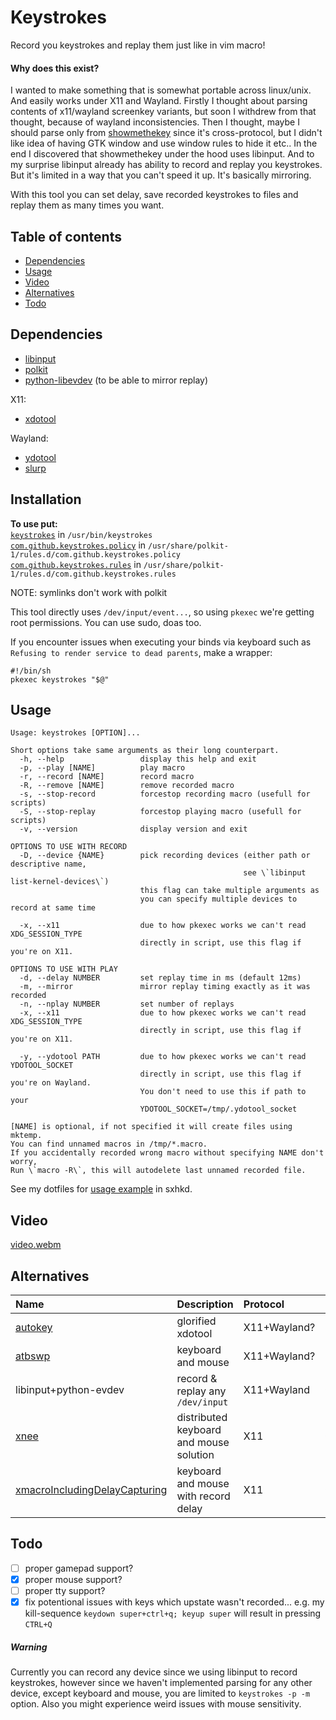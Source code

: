 # Keystrokes

Record you keystrokes and replay them just like in vim macro!

#### Why does this exist?

I wanted to make something that is somewhat portable across linux/unix. And easily
works under X11 and Wayland. Firstly I thought about parsing contents of x11/wayland
screenkey variants, but soon I withdrew from that thought, because of wayland inconsistencies.
Then I thought, maybe I should parse only from [showmethekey](https://github.com/AlynxZhou/showmethekey) since it's cross-protocol,
but I didn't like idea of having GTK window and use window rules to hide it etc..
In the end I discovered that showmethekey under the hood uses libinput.
And to my surprise libinput already has ability to record and replay you keystrokes.
But it's limited in a way that you can't speed it up. It's basically mirroring.

With this tool you can set delay, save recorded keystrokes to files and replay them
as many times you want.

## Table of contents

- [Dependencies](#dependencies)
- [Usage](#usage)
- [Video](#video)
- [Alternatives](#alternatives)
- [Todo](#todo)

## Dependencies

- [libinput](https://gitlab.freedesktop.org/libinput/libinput)
- [polkit](https://github.com/polkit-org/polkit)
- [python-libevdev](https://gitlab.freedesktop.org/libevdev/python-libevdev) (to be able to mirror replay)

X11:

- [xdotool](https://github.com/jordansissel/xdotool)

Wayland:

- [ydotool](https://github.com/ReimuNotMoe/ydotool)
- [slurp](https://github.com/emersion/slurp)

## Installation

**To use put:**\
[`keystrokes`](https://github.com/Darukutsu/keystrokes/blob/master/keystrokes) in `/usr/bin/keystrokes`\
[`com.github.keystrokes.policy`](https://github.com/Darukutsu/keystrokes/blob/master/com.github.keystrokes.policy) in `/usr/share/polkit-1/rules.d/com.github.keystrokes.policy`\
[`com.github.keystrokes.rules`](https://github.com/Darukutsu/keystrokes/blob/master/com.github.keystrokes.rules) in `/usr/share/polkit-1/rules.d/com.github.keystrokes.rules`

NOTE: symlinks don't work with polkit

This tool directly uses `/dev/input/event...`, so using `pkexec` we're getting root permissions.
You can use sudo, doas too.

If you encounter issues when executing your binds via keyboard such as `Refusing to render service to dead parents`, make a wrapper:

```
#!/bin/sh
pkexec keystrokes "$@"
```

## Usage

```
Usage: keystrokes [OPTION]...

Short options take same arguments as their long counterpart.
  -h, --help                 display this help and exit
  -p, --play [NAME]          play macro
  -r, --record [NAME]        record macro
  -R, --remove [NAME]        remove recorded macro
  -s, --stop-record          forcestop recording macro (usefull for scripts)
  -S, --stop-replay          forcestop playing macro (usefull for scripts)
  -v, --version              display version and exit

OPTIONS TO USE WITH RECORD
  -D, --device {NAME}        pick recording devices (either path or descriptive name,
                                                    see \`libinput list-kernel-devices\`)
                             this flag can take multiple arguments as
                             you can specify multiple devices to record at same time

  -x, --x11                  due to how pkexec works we can't read XDG_SESSION_TYPE
                             directly in script, use this flag if you're on X11.

OPTIONS TO USE WITH PLAY
  -d, --delay NUMBER         set replay time in ms (default 12ms)
  -m, --mirror               mirror replay timing exactly as it was recorded
  -n, --nplay NUMBER         set number of replays
  -x, --x11                  due to how pkexec works we can't read XDG_SESSION_TYPE
                             directly in script, use this flag if you're on X11.

  -y, --ydotool PATH         due to how pkexec works we can't read YDOTOOL_SOCKET
                             directly in script, use this flag if you're on Wayland.
                             You don't need to use this if path to your
                             YDOTOOL_SOCKET=/tmp/.ydotool_socket

[NAME] is optional, if not specified it will create files using mktemp.
You can find unnamed macros in /tmp/*.macro.
If you accidentally recorded wrong macro without specifying NAME don't worry,
Run \`macro -R\`, this will autodelete last unnamed recorded file.
```

See my dotfiles for [usage example](https://github.com/Darukutsu/dotfiles/blob/master/sxhkd/mode_macro) in sxhkd.

## Video

[video.webm](https://github.com/user-attachments/assets/f01b3884-f4c3-45fb-809d-88916d6736a6)

## Alternatives

| Name                                                                                         | Description                             | Protocol     | Language |
| :------------------------------------------------------------------------------------------- | :-------------------------------------- | :----------- | :------- |
| [autokey](https://github.com/autokey/autokey)                                                | glorified xdotool                       | X11+Wayland? | Python   |
| [atbswp](https://github.com/RMPR/atbswp)                                                     | keyboard and mouse                      | X11+Wayland? | Python   |
| libinput+python-evdev                                                                        | record & replay any `/dev/input`        | X11+Wayland  | C+Python |
| [xnee](https://xnee.wordpress.com/)                                                          | distributed keyboard and mouse solution | X11          | C        |
| [xmacroIncludingDelayCapturing](https://github.com/Ortega-Dan/xmacroIncludingDelayCapturing) | keyboard and mouse with record delay    | X11          | C        |

## Todo

- [ ] proper gamepad support?
- [x] proper mouse support?
- [ ] proper tty support?
- [x] fix potentional issues with keys which upstate wasn't recorded... e.g. my kill-sequence `keydown super+ctrl+q; keyup super` will result in pressing `CTRL+Q`

##### Warning

Currently you can record any device since we using libinput to record keystrokes, however since we haven't implemented parsing for any other device, except keyboard and mouse, you are limited to `keystrokes -p -m` option.
Also you might experience weird issues with mouse sensitivity.
